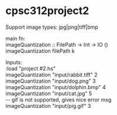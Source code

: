 # cpsc312project2
Support image types: jpg|png|tiff|bmp  

main fn:  
imageQuantization :: FilePath -> Int -> IO ()  
imageQuantization filePath k  

Inputs:  
:load "project #2.hs"  
imageQuantization "input/rabbit.tiff" 2  
imageQuantization "input/dog.png" 3  
imageQuantization "input/dolphin.bmp" 4  
imageQuantization "input/cat.jpg" 5  
-- gif is not supported, gives nice error msg  
imageQuantization "input/pig.gif" 3  
